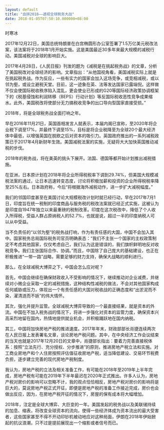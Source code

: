 ```yaml
---
layout: default
title: "血拼2018——透视全球税务大战"
date: 2018-01-05T07:50:10.000000+08:00
---
```


时寒冰

2017年12月22日，美国总统特朗普在白宫椭圆形办公室签署了1.5万亿美元税改法案，该法案将于2018年1月开始实施。这是美国最近30多年来最大规模的减税行动。美国减税对全球的影响巨大。

2017年4月28日，《人民日报》刊发的题为《减税是在挑起税务战》的文章，分析了美国税改对全球经济的影响。文章指出：“从他国视角看，美国减税实际上就是在挑起税务战。作为反应，一些有实力的国家会加入这场竞争，或竞相减税，或以邻为壑，或设立避税天堂。目前，这一迹象在英、法等发达国家已露端倪。这样做不仅会使国际税收秩序陷入混乱，更会使业已形成的G20等国际经济政策协调框架下的《税基侵蚀和利润转移（BEPS）行动计划》等反国际税收恶性竞争成果缩水。此外，美国税改将使部分无力搞税收竞争的出口导向型国家直接受损。”

2018年，将是全球税务战全面打响之年。

早在2016年11月21日，英国首相发言人就表示，本届内阁已宣称，至2020年将企业税下调至17%，并最终下调至15%，目标是将企业税降至为全球20个最大经济体中最低，以增强英国在脱欧之后对资本的吸引力。英国政府推出的一系列减税政策已于2017年4月新财年生效。美国减税法案的实施，无疑将大大加快英国推动减税的步伐。

2018年的税务战，将在美英的挑头下展开。法国、德国等都开始计划推出减税措施。

在亚洲，日本原计划在2018年将企业所得税税率下调到29.74%，但美国大规模减税法案的通过，让日本迅速转变态度，讨论将积极加薪和投资的企业所得税税率降至25%左右。日本政府称，今后“将根据海外减税动作，进一步扩大减税幅度。”

我们的邻国印度甚至在美国讨论大规模税改计划时就已经行动，早在2017年7月1日，印度旨在统一税制的印度商品与服务税的税改法案就已经正式实施，这被认为是印度自1947年独立以来最重磅的税制改革。印度在这次税改中，降低了个人收入所得税，受益人群占原纳税人的52.7%，也就是说，超过一半的印度纳税人可以从中受益。

当不负责任的“以邻为壑”的税务战打响，作为有责任感的大国，中国不会加入其中。国家税务总局国际税务司官员明确表态：“我们不主张一个国家的主权政策制定不考虑其他国家，仅仅考虑自己，我们认为这是错误的，我们旗帜鲜明地反对收税竞争。我们主张国际合作、协调。”而且，中国除了自己庞大的基础建设，也正在积极推进“一带一路”战略，需要足够的财力支持，确保大战略的顺利进行。

那么，在全球减税大博弈之下，中国会怎么应对呢？

首先，中国会继续在确保财政收入不受影响的情况下，继续推动对企业减费，并继续对小微企业采取一定的减税措施，这种结构性减税的做法，不会对其他国家构成任何威胁或压力，体现出一个有责任感的大国对税收战的正确态度和“出淤泥而不染，濯清涟而不妖”的伟大情怀。

其次，强化并提升监管。全球减税大博弈导致的一个最直接结果，就是资本的外流。中国在不加入税务战的情况下，将进一步强化对资本的监管力度，确保资本兴高采烈地留在国内，热情地提供就业机会，并积极踊跃地在国内纳税。

其三，中国将加快房地产税的推进速度。2017年年末，财政部部长肖捷连续两次在人民日报上发表署名文章，谈论房地产税问题。其中，在中央经济工作会议结束的当天也就是2017年12月20日的文章中，肖捷部长指出：要着力完善直接税体系：按照“立法先行、充分授权、分步推进”的原则，推进房地产税立法和实施。对工商业房地产和个人住房按照评估值征收房地产税，适当降低建设、交易环节税费负担，逐步建立完善的现代房地产税制度。

我认为，房地产税的立法及相关准备工作，有可能在2018年至2019年上半年完成，房地产税有可能在2019年下半年最迟在2020年正式推出。许多人认为，房地产税对房价的影响可以忽略不计，我的观点恰恰相反，房地产税对房价的影响将是巨大的，莫说房地产税正式开征，即便是房地产税的准备工作接近完成，房价也会做出反应，因为，在房地产税开征的情况下，房屋的保有成本将大幅增加。

2018年，注定是全球大博弈、大巨变的一年。美国发起的税务战以及美联储持续的加息、缩表，将改变全球资本的流向，使得一些经济体成为资本流出的最大受害者，这些国家甚至不得不开动印钞机被动地应对这种局面，伊朗在2018年伊始掀起的抗议浪潮，只不过是提前展现出一个缩影或者信号而已。

